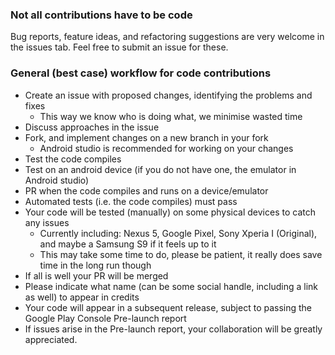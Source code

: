 ### Not all contributions have to be code

Bug reports, feature ideas, and refactoring suggestions are very welcome in the issues tab. Feel free to submit an issue for these.

### General (best case) workflow for code contributions

- Create an issue with proposed changes, identifying the problems and fixes
  - This way we know who is doing what, we minimise wasted time
- Discuss approaches in the issue
- Fork, and implement changes on a new branch in your fork
  - Android studio is recommended for working on your changes
- Test the code compiles
- Test on an android device (if you do not have one, the emulator in Android studio)
- PR when the code compiles and runs on a device/emulator
- Automated tests (i.e. the code compiles) must pass
- Your code will be tested (manually) on some physical devices to catch any issues
    - Currently including: Nexus 5, Google Pixel, Sony Xperia I (Original), and maybe a Samsung S9 if it feels up to it 
    - This may take some time to do, please be patient, it really does save time in the long run though
- If all is well your PR will be merged
- Please indicate what name (can be some social handle, including a link as well) to appear in credits
- Your code will appear in a subsequent release, subject to passing the Google Play Console Pre-launch report
- If issues arise in the Pre-launch report, your collaboration will be greatly appreciated.
